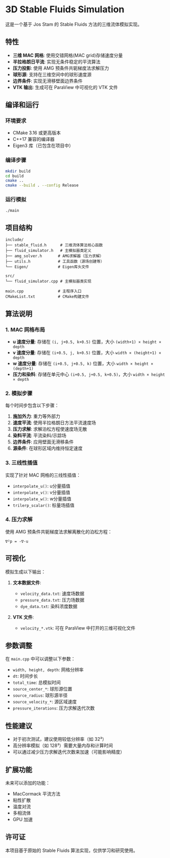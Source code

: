 # 3D Stable Fluids Simulation

这是一个基于 Jos Stam 的 Stable Fluids 方法的三维流体模拟实现。

## 特性

- **三维 MAC 网格**: 使用交错网格(MAC grid)存储速度分量
- **半拉格朗日平流**: 实现无条件稳定的平流算法
- **压力投影**: 使用 AMG 预条件共轭梯度法求解压力
- **球形源**: 支持在三维空间中的球形速度源
- **边界条件**: 实现无滑移壁面边界条件
- **VTK 输出**: 生成可在 ParaView 中可视化的 VTK 文件

## 编译和运行

### 环境要求

- CMake 3.16 或更高版本
- C++17 兼容的编译器
- Eigen3 库（已包含在项目中）

### 编译步骤

```bash
mkdir build
cd build
cmake ..
cmake --build . --config Release
```

### 运行模拟

```bash
./main
```

## 项目结构

```
include/
├── stable_fluid.h      # 三维流体算法核心函数
├── fluid_simulator.h   # 主模拟器类定义
├── amg_solver.h       # AMG求解器（压力求解）
├── utils.h            # 工具函数（源场创建等）
└── Eigen/             # Eigen库头文件

src/
└── fluid_simulator.cpp # 主模拟器类实现

main.cpp               # 主程序入口
CMakeList.txt          # CMake构建文件
```

## 算法说明

### 1. MAC 网格布局

- **u 速度分量**: 存储在 `(i, j+0.5, k+0.5)` 位置，大小 `(width+1) × height × depth`
- **v 速度分量**: 存储在 `(i+0.5, j, k+0.5)` 位置，大小 `width × (height+1) × depth`  
- **w 速度分量**: 存储在 `(i+0.5, j+0.5, k)` 位置，大小 `width × height × (depth+1)`
- **压力和染料**: 存储在单元中心 `(i+0.5, j+0.5, k+0.5)`，大小 `width × height × depth`

### 2. 模拟步骤

每个时间步包含以下步骤：

1. **施加外力**: 重力等外部力
2. **速度平流**: 使用半拉格朗日方法平流速度场
3. **压力求解**: 求解泊松方程使速度场无散
4. **染料平流**: 平流染料/示踪场
5. **边界条件**: 应用壁面无滑移条件
6. **源条件**: 在球形区域内维持恒定速度

### 3. 三线性插值

实现了针对 MAC 网格的三线性插值：
- `interpolate_u()`: u分量插值
- `interpolate_v()`: v分量插值  
- `interpolate_w()`: w分量插值
- `trilerp_scalar()`: 标量场插值

### 4. 压力求解

使用 AMG 预条件共轭梯度法求解离散化的泊松方程：
```
∇²p = -∇·u
```

## 可视化

模拟生成以下输出：

1. **文本数据文件**:
   - `velocity_data.txt`: 速度场数据
   - `pressure_data.txt`: 压力场数据  
   - `dye_data.txt`: 染料浓度数据

2. **VTK 文件**: 
   - `velocity_*.vtk`: 可在 ParaView 中打开的三维可视化文件

## 参数调整

在 `main.cpp` 中可以调整以下参数：

- `width, height, depth`: 网格分辨率
- `dt`: 时间步长
- `total_time`: 总模拟时间
- `source_center_*`: 球形源位置
- `source_radius`: 球形源半径
- `source_velocity_*`: 源区域速度
- `pressure_iterations`: 压力求解迭代次数

## 性能建议

- 对于初次测试，建议使用较低分辨率（如 32³）
- 高分辨率模拟（如 128³）需要大量内存和计算时间
- 可以通过减少压力求解迭代次数来加速（可能影响精度）

## 扩展功能

未来可以添加的功能：
- MacCormack 平流方法
- 粘性扩散
- 温度对流
- 多相流体
- GPU 加速

## 许可证

本项目基于原始的 Stable Fluids 算法实现，仅供学习和研究使用。
